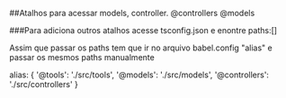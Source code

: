 ##Atalhos para acessar models, controller.
@controllers
@models

###Para adiciona outros atalhos acesse tsconfig.json e enontre paths:[]

Assim que passar os paths tem que ir no arquivo babel.config "alias" e passar os mesmos paths manualmente

  alias: {
          '@tools': './src/tools',
          '@models': './src/models',
          '@controllers': './src/controllers'
        }